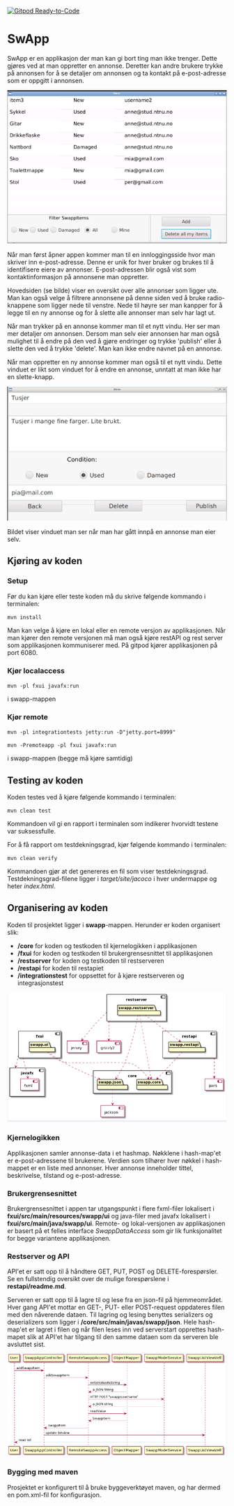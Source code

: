 [![Gitpod Ready-to-Code](https://img.shields.io/badge/Gitpod-Ready--to--Code-blue?logo=gitpod)](https://gitpod.idi.ntnu.no/#https://gitlab.stud.idi.ntnu.no/it1901/groups-2020/gr2065/gr2065) 

# SwApp
 
SwApp er en applikasjon der man kan gi bort ting man ikke trenger. Dette gjøres ved at man oppretter en annonse. Deretter kan andre brukere trykke på annonsen for å se detaljer om annonsen og ta kontakt på e-post-adresse som er oppgitt i annonsen. 

![](images/viewpage.PNG)

Når man først åpner appen kommer man til en innloggingsside hvor man skriver inn e-post-adresse. Denne er unik for hver bruker og brukes til å identifisere eiere av annonser. E-post-adressen blir også vist som kontaktinformasjon på annonsene man oppretter.

Hovedsiden (se bilde) viser en oversikt over alle annonser som ligger ute. Man kan også velge å filtrere annonsene på denne siden ved å bruke radio-knappene som ligger nede til venstre. Nede til høyre ser man kanpper for å legge til en ny annonse og for å slette alle annonser man selv har lagt ut.

Når man trykker på en annonse kommer man til et nytt vindu. Her ser man mer detaljer om annonsen. Dersom man selv eier annonsen har man også mulighet til å endre på den ved å gjøre endringer og trykke 'publish' eller å slette den ved å trykke 'delete'. Man kan ikke endre navnet på en annonse.

Når man oppretter en ny annonse kommer man også til et nytt vindu. Dette vinduet er likt som vinduet for å endre en annonse, unntatt at man ikke har en slette-knapp.

![](images/swappItemView.PNG)

Bildet viser vinduet man ser når man har gått innpå en annonse man eier selv.

## Kjøring av koden
### Setup
Før du kan kjøre eller teste koden må du skrive følgende kommando i terminalen:
```
mvn install
```
Man kan velge å kjøre en lokal eller en remote versjon av applikasjonen.
Når man kjører den remote versjonen må man også kjøre restAPI og rest server som applikasjonen kommuniserer med. På gitpod kjører applikasjonen på port 6080.

### Kjør localaccess
```
mvn -pl fxui javafx:run
```
i swapp-mappen

### Kjør remote
```
mvn -pl integrationtests jetty:run -D"jetty.port=8999"
```

```
mvn -Premoteapp -pl fxui javafx:run
```
i swapp-mappen (begge må kjøre samtidig)

## Testing av koden
Koden testes ved å kjøre følgende kommando i terminalen:
```
mvn clean test
```
Kommandoen vil gi en rapport i terminalen som indikerer hvorvidt testene var suksessfulle. 

For å få rapport om testdekningsgrad, kjør følgende kommando i terminalen:
```
mvn clean verify
```
Kommandoen gjør at det genereres en fil som viser testdekningsgrad. Testdekningsgrad-filene ligger i *target/site/jacoco* i hver undermappe og heter *index.html*.

## Organisering av koden 

Koden til prosjektet ligger i **swapp**-mappen. Herunder er koden organisert slik:
- **/core** for koden og testkoden til kjernelogikken i applikasjonen
- **/fxui** for koden og testkoden til brukergrensesnittet til applikasjonen
- **/restserver** for koden og testkoden til restserveren
- **/restapi** for koden til restapiet
- **/integrationstest** for oppsettet for å kjøre restserveren og integrasjonstest
 
 ![](images/pakkediagram.png)

### Kjernelogikken
Applikasjonen samler annonse-data i et hashmap. Nøkklene i hash-map'et er e-post-adressene til brukerene. Verdien som tilhører hver nøkkel i hash-mappet er en liste med annonser. Hver annonse inneholder tittel, beskrivelse, tilstand og e-post-adresse.

### Brukergrensesnittet
Brukergrensesnittet i appen tar utgangspunkt i flere fxml-filer lokalisert i **fxui/src/main/resources/swapp/ui** og java-filer med javafx lokalisert i **fxui/src/main/java/swapp/ui**. Remote- og lokal-versjonen av applikasjonen er basert på et felles interface *SwappDataAccess* som gir lik funksjonalitet for begge variantene applikasjonen.


### Restserver og API
API'et er satt opp til å håndtere GET, PUT, POST og DELETE-forespørsler. Se en fullstendig oversikt over de mulige forespørslene i **restapi/readme.md**.

Serveren er satt opp til å lagre til og lese fra en json-fil på hjemmeområdet. Hver gang API'et mottar en GET-, PUT- eller POST-request oppdateres filen med den nåverende dataen. Til lagring og lesing benyttes serializers og deserializers som ligger i **/core/src/main/javas/swapp/json**. Hele hash-map'et er lagret i filen og når filen leses inn ved serverstart opprettes hash-mapet slik at API'et har tilgang til den samme dataen som da serveren ble avsluttet sist.

 ![](images/sequenceDiagramSwapp.png)

### Bygging med maven 
Prosjektet er konfigurert til å bruke byggeverktøyet maven, og har dermed en pom.xml-fil for konfigurasjon.

